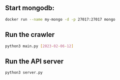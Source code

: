## Start mongodb:
```sh
docker run --name my-mongo -d -p 27017:27017 mongo
```
## Run the crawler
```sh
python3 main.py [2023-02-06-12]
```
## Run the API server
```sh
python3 server.py
```
